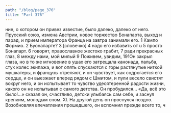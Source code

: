 ```yaml
---
path: "/blog/page_376"
title: "Part 376"
---
```


ние, о котором он привез известие, было далеко, далеко от него. Прусский союз, измена Австрии, новое торжество Бонапарта, выход и парад, и прием императора Франца на завтра занимали его.
1 Кампо Формио.
2 Буонапарте?
3 [словечко]
4 надо его избавить от u
5 просто Бонапарт.
6 говорят, православное жестоко грабит,
7 ради прекрасных глаз,
8 между нами, мой милый
9 Поживем, увидим,
191Он закрыл глаза, но в то же мгновение в ушах его затрещала канонада, пальба, стук колес экипажа, и вот опять спускаются с горы растянутые ниткой мушкатеры, и французы стреляют, и он чувствует, как содрогается его сердце, и он выезжает вперед рядом с Шмитом, и пули весело свистят вокруг него, и он испытывает то чувство удесятеренной радости жизни, какого он не испытывал с самого детства.
Он пробудился...
«Да, всё это было!...» сказал он, счастливо, детски улыбаясь сам себе, и заснул крепким, молодым сном.
XI.
На другой день он проснулся поздно. Возобновляя впечатления прошедшего, он вспомнил прежде всего то, ч

